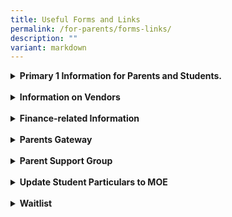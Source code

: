```yaml
---
title: Useful Forms and Links
permalink: /for-parents/forms-links/
description: ""
variant: markdown
---
```

<details><summary><b>Primary 1 Information for Parents and Students.</b></summary>
<li><a href="/files/Admin%20Forms/letter%20to%20p1%20parents.pdf" target="_blank">P1 2024 Letter to Parents</a></li>  
<li><a href="https://www.moe.gov.sg/primary/p1-registration/report-to-school" target="_blank">Report to School</a></li>
<li><a href="/files/Admin%20Forms/Orientation_Booklet_2024.pdf" target="_blank">Orientation Booklet</a></li>
<li><a href="/files/P1%20Files/Briefing_Slides_2024.pdf" target="_blank">First Day of School Briefing Slides</a></li>
<center><b>Cyberwellness for Primary 1 Parents</b></center>
<p align="center"><iframe width="560" height="315" src="https://www.youtube.com/embed/RWIs4gQfKuk" title="YouTube video player" frameborder="0" allow="accelerometer; autoplay; clipboard-write; encrypted-media; gyroscope; picture-in-picture; web-share" allowfullscreen=""></iframe></p>

</details><br>
<details><summary><b>Information on Vendors</b></summary>
<li><a href="/files/Booklist/p1%202024%20booklist.pdf" target="_blank">2024 P1 Booklist</a></li>
<li><a href="/files/Admin%20Forms/uniform%20pamphlet%202024.pdf" target="_blank">2024 P1 Uniform Order</a></li>
<li><a href="https://v2.taidii.com/enquiry/publicec/nascans/?center=36oYBncS9pVYK9idoOp2ukmjc67Y8Jku75CG8vJnZWI=" target="_blank">NASCANS Student Care Centre @Lakeside Primary Registration form</a></li>
</details><br>
<details><summary><b>Finance-related Information</b></summary>
<li><a href="https://www.moe.gov.sg/financial-matters/fees" target="_blank">Information on School Fees</a></li>
<li><a href="https://form.gov.sg/#!/5be24a1bb3f842000fdc4e59" target="_blank">For Singapore Citizen Students only – Edusave Standing Order Form</a></li>
<li><a href="https://www.moe.gov.sg/financial-matters/financial-assistance" target="_blank">Information on MOE Financial Assistance Scheme (FAS)</a></li>
<li><a href="https://go.gov.sg/moe-efas" target="_blank">MOE Financial Assistance Scheme Application Form</a></li>
<li><a href="https://eservice.imda.gov.sg/das/homepage" target="_blank"> DigitalAccess@HOME - subsidised broadband and laptops/tablets</a></li>
<li><a href="https://www.msf.gov.sg/Comcare/Pages/Comcare-Student-Care-Subsidies.aspx" target="_blank"> Care Financial Assistance Scheme (SCFA)</a></li>
</details><br>
<details><summary><b>Parents Gateway</b></summary>
<li><a href="https://pg.moe.edu.sg/" target="_blank">Parents Gateway (moe.edu.sg)</a></li>
</details><br>
<details><summary><b>Parent Support Group</b></summary>
<li><a href="https://docs.google.com/forms/d/e/1FAIpQLSdgIXFrdCwzsOYcDMPGLJ8-ErQfdyJR6JGt7p8GS8nMXFkZyA/viewform" target="_blank">Registration Form</a></li>
</details><br>
<details><summary><b>Update Student Particulars to MOE</b></summary>
<li>For updates of student particulars (<i>eg change of address, family contact details</i>), please login to the <a href="https://pg.moe.edu.sg/forms/sdf" target="_blank">Student Data Form (SDF) portal</a></li>
</details>
<br>
<details><summary><b>Waitlist</b></summary>
<br>
Click <a style="text-decoration: none" href="/files/Admin%20Forms/Waitlist%20Form.pdf" target="_blank">here</a> to download the 'Waitlist for New Admission / Transfer In' form. It may take 5 minutes to complete this form. The completed form should be submitted via email to lakeside_ps@moe.edu.sg with supporting documents such as Child’s Birth Certificate, NRIC of both parents (front &amp; back) or Entry/Re-Entry Permit, Child’s latest academic results, etc.</details>
